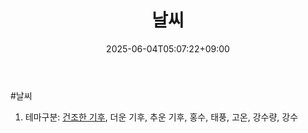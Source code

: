 ﻿---
title: "날씨"
date: 2025-06-04T05:07:22+09:00
lastmod: 2025-06-04T05:07:22+09:00
type: docs
sidebar:
  open: true
weight: 3
---
<div style="display:none">
  <meta property="article:published_time" content="2025-06-03T20:07:22Z" />
  <meta property="article:modified_time" content="2025-06-03T20:07:22Z" />
</div>
#날씨

1. 테마구분: [건조한 기후](/industry-study/건조한-기후/), 더운 기후, 추운 기후, 홍수, 태풍, 고온, 강수량, 강수
